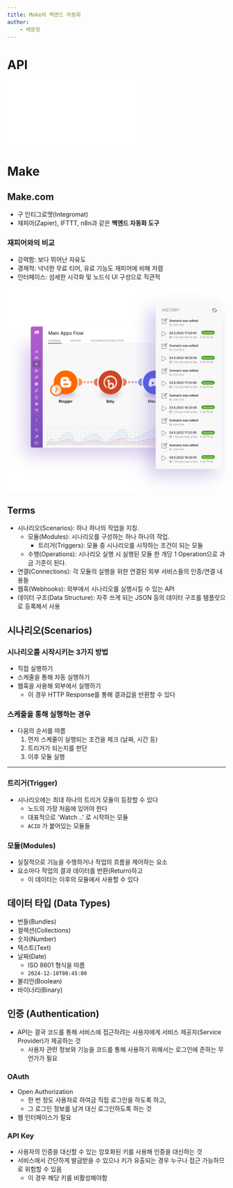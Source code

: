 ```yaml
---
title: Make와 백엔드 자동화
author:
	- 배문형
---
```


# API

![API](../Topics/API.md)

# Make

## Make.com

- 구 인티그로맷(Integromat)
- 재피어(Zapier), IFTTT, n8n과 같은 **백엔드 자동화 도구**

### 재피어와의 비교

- 강력함: 보다 뛰어난 자유도
- 경제적: 넉넉한 무료 티어, 유료 기능도 재피어에 비해 저렴
- 인터페이스: 섬세한 시각화 및 노드식 UI 구성으로 직관적

![](attachments/make-intro.png)

## Terms

- 시나리오(Scenarios): 하나 하나의 작업을 지칭.
	- 모듈(Modules): 시나리오를 구성하는 하나 하나의 작업.
		- 트리거(Triggers): 모듈 중 시나리오를 시작하는 조건이 되는 모듈
	- 수행(Operations): 시나리오 실행 시 실행된 모듈 한 개당 1 Operation으로 과금 기준이 된다.
- 연결(Connections): 각 모듈의 실행을 위한 연결된 외부 서비스들의 인증/연결 내용들
- 웹훅(Webhooks): 외부에서 시나리오를 실행시킬 수 있는 API
- 데이터 구조(Data Structure): 자주 쓰게 되는 JSON 등의 데이터 구조를 템플릿으로 등록해서 사용

## 시나리오(Scenarios)

### 시나리오를 시작시키는 3가지 방법

- 직접 실행하기
- 스케줄을 통해 자동 실행하기
- 웹훅을 사용해 외부에서 실행하기
	- 이 경우 HTTP Response를 통해 결과값을 반환할 수 있다

### 스케줄을 통해 실행하는 경우

- 다음의 순서를 따름
	1. 먼저 스케줄이 실행되는 조건을 체크 (날짜, 시간 등)
	2. 트리거가 되는지를 판단
	3. 이후 모듈 실행

***

### 트리거(Trigger)

- 시나리오에는 최대 하나의 트리거 모듈이 등장할 수 있다
	- 노드의 가장 처음에 있어야 한다
	- 대표적으로 'Watch ..' 로 시작하는 모듈
	- `ACID` 가 붙어있는 모듈들

### 모듈(Modules)

- 실질적으로 기능을 수행하거나 작업의 흐름을 제어하는 요소
- 요소마다 작업의 결과 데이터를 반환(Return)하고
	- 이 데이터는 이후의 모듈에서 사용할 수 있다

## 데이터 타입 (Data Types)

- 번들(Bundles)
- 컬렉션(Collections)
- 숫자(Number)
- 텍스트(Text)
- 날짜(Date)
	- ISO 8601 형식을 따름
	- `2024-12-10T00:45:00`
- 불리언(Boolean)
- 바이너리(Binary)

## 인증 (Authentication)

- API는 결국 코드를 통해 서비스에 접근하려는 사용자에게 서비스 제공자(Service Provider)가 제공하는 것
	- 사용자 관련 정보와 기능을 코드를 통해 사용하기 위해서는 로그인에 준하는 무언가가 필요

### OAuth

- Open Authorization
	- 한 번 정도 사용자로 하여금 직접 로그인을 하도록 하고,
	- 그 로그인 정보를 남겨 대신 로그인하도록 하는 것
- 웹 인터페이스가 필요

### API Key

- 사용자의 인증을 대신할 수 있는 암호화된 키를 사용해 인증을 대신하는 것
- 서비스에서 간단하게 발급받을 수 있으나 키가 유출되는 경우 누구나 접근 가능하므로 위험할 수 있음
	- 이 경우 해당 키를 비활성해야함